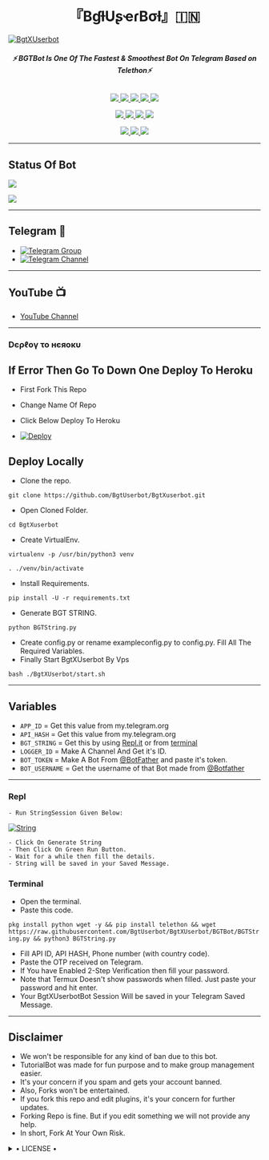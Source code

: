 <h1 align="center">
<b> 『BɠƚUʂҽɾBσƚ』🇮🇳 </b>
</h1>

[![BgtXUserbot](https://te.legra.ph/file/09651978fbe54ea4a9047.jpg)](https://github.com/BgtUserbot/BgtXUserbot)

<h6 align="center">
  <b>⚡ BGTBot Is One Of The Fastest & Smoothest Bot On Telegram Based on Telethon⚡</b>
</h6>

<p align="center">
<a href="https://github.com/BgtUserbot/BgtXuserbot" alt="GitHub closed issues"> <img src="https://img.shields.io/github/issues-closed-raw/BgtUserbot/BgtXUserbot?style=flat&logo=github&color=success" /> </a>
<a href="https://github.com/BgtUserbot/BgtXUserbot/graphs/contributors" alt="GitHub contributors"> <img src="https://img.shields.io/github/contributors/BgtUserbot/BgtXUserbot?style=flat&logo=github" /> </a>
<a href="https://github.com/BgtUserbot/BgtXUserbot/network/members" alt="GitHub forks"> <img src="https://img.shields.io/github/forks/BgtUserbot/BgtXUserbot?label=Forks&logo=github" /> </a>
<a href="https://github.com/BgtUserbot/BgtXUserbot" alt="GitHub closed pull requests"> <img src="https://img.shields.io/github/issues-pr-closed-raw/BgtUserbot/BgtXUserbot?color=success" /> </a>
<a href="https://github.com/BgtUserbot/BgtXUserbot" alt="GitHub issues"> <img src="https://img.shields.io/github/issues-raw/BgtUserbot/BgtXUserbot?style=flat&logo=github&color=yellow" /> </a>
</p>
<p align="center">
<a href="https://www.python.org/" alt="made-with-python"> <img src="https://img.shields.io/badge/Made%20with-Python-1f425f.svg?style=flat&logo=python&color=blue" /> </a>
<a href="https://github.com/BgtUserbot/BgtXUserbot" alt="Docker!"> <img src="https://aleen42.github.io/badges/src/docker.svg" /> </a>
<a href="https://github.com/BgtUserbot/BgtXUserbot" alt="GitHub repo size"> <img src="https://img.shields.io/github/repo-size/BgtUserbot/BgtXUserbot" /> </a>
<a href="https://github.com/BgtUserbot/BgtXUserbot/blob/master/LICENSE" alt="GPLv3 license"> <img src="https://img.shields.io/badge/License-GPLv3-blue.svg" /> </a>
</p>
<p align="center">
<a href="https://t.me/Bgt_Chat" alt="Telegram!"> <img src="https://aleen42.github.io/badges/src/telegram.svg" /> </a>
<a href="https://github.com/BgtUserbot/BgtXuserbot/graphs/commit-activity" alt="Maintenance"> <img src="https://img.shields.io/badge/Maintained%3F-yes-green.svg" /> </a>
<a href="https://makeapullrequest.com" alt="PRs Welcome"> <img src="https://img.shields.io/badge/PRs-welcome-brightgreen.svg?style=flat-square" /> </a>
</p>

------
## Status Of Bot 
<p align="left">
    <a href="https://github.com/Bgtuserbot/BgtXUserbot/network/members"><img src="https://img.shields.io/github/forks/BgtUserbot/BgtXuserbot?label=Forks&logoColor=Black&style=social"></a><p align="left"><a href="https://github.com/BgtUserbot/BgtXUserbot/stargazers"><img src="https://img.shields.io/github/stars/BgtUserbot/BgtXuserbot?logoColor=Blue&style=social"></a><p align="left"><a href="https://github.com/BgtUserbot/BgtXUserbot"></a><p align="left"><a href="https://github.com/BgtUserbot/BgtXUserbot?"></a>

------
## Telegram 🏪
- [![Telegram Group](https://img.shields.io/badge/Telegram-Group-brightgreen)](https://t.me/BGT_Chat)
- [![Telegram Channel](https://img.shields.io/badge/Telegram-Channel-brightgreen)](https://t.me/Bikashgedgetstech)

------
## YouTube 📺
- [YouTube Channel](https://youtube.com/channel/UCUkj6FFzdsOO5acUXVOEECg)

------------
<h3> Dєρℓογ το нєяοκυ </h3>

## If Error Then Go To Down One Deploy To Heroku

- First Fork This Repo

- Change Name Of Repo

- Click Below Deploy To Heroku


- [![Deploy](https://www.herokucdn.com/deploy/button.svg)](https://heroku.com/deploy?template=https://github.com/BgtUserbot/BgtXUserbot)

## Deploy Locally

- Clone the repo. 

`git clone https://github.com/BgtUserbot/BgtXuserbot.git`
- Open Cloned Folder.

`cd BgtXuserbot`
- Create VirtualEnv.

`virtualenv -p /usr/bin/python3 venv`

`. ./venv/bin/activate`
- Install Requirements.

`pip install -U -r requirements.txt`
- Generate BGT STRING.

`python BGTString.py`
- Create config.py or rename exampleconfig.py to config.py. Fill All The Required Variables.
- Finally Start BgtXUserbot By Vps

`bash ./BgtXUserbot/start.sh`

---------

## Variables

- `APP_ID`  =  Get this value from my.telegram.org
- `API_HASH`  =  Get this value from my.telegram.org
- `BGT_STRING`  =  Get this by using [Repl.it](#Repl) or from [terminal](#Terminal)
- `LOGGER_ID`  =  Make A Channel And Get it's ID.
- `BOT_TOKEN`  =  Make A Bot From [@BotFather](https://t.me/botfather) and paste it's token.
- `BOT_USERNAME`  =  Get the username of that Bot made from [@Botfather](https://t.me/botfather)

------
### Repl


    - Run StringSession Given Below:
   

[![String](https://te.legra.ph/file/09651978fbe54ea4a9047.jpg)](https://replit.com/@BgtUserbot/BGT-STRING#main.py) 

    - Click On Generate String
    - Then Click On Green Run Button.
    - Wait for a while then fill the details.
    - String will be saved in your Saved Message.


### Terminal
- Open the terminal.
- Paste this code.

`pkg install python wget -y && pip install telethon && wget https://raw.githubusercontent.com/BgtUserbot/BgtXUserbot/BGTBot/BGTString.py && python3 BGTString.py`
- Fill API ID, API HASH, Phone number (with country code).
- Paste the OTP received on Telegram.
- If You have Enabled 2-Step Verification then fill your password.
- Note that Termux Doesn't show passwords when filled. Just paste your password and hit enter.
- Your BgtXUserbotBot Session Will be saved in your Telegram Saved Message.


------
## Disclaimer
- We won't be responsible for any kind of ban due to this bot.
- TutorialBot was made for fun purpose and to make group management easier.
- It's your concern if you spam and gets your account banned.
- Also, Forks won't be entertained.
- If you fork this repo and edit plugins, it's your concern for further updates.
- Forking Repo is fine. But if you edit something we will not provide any help.
- In short, Fork At Your Own Risk.

<details>

  <summary> • LICENSE • </summary>

![](https://www.gnu.org/graphics/gplv3-or-later.png)

BgtUserbot

Project [BGTBOT](https://github.com/BgtUserbot/BgtXUserbot) is free software: you can redistribute it and/or modify

it under the terms of the GNU General Public License as published by

the Free Software Foundation, either version 3 of the License, or

(at your option) any later version.

This program is distributed in the hope that it will be useful,

but WITHOUT ANY WARRANTY; without even the implied warranty of

MERCHANTABILITY or FITNESS FOR A PARTICULAR PURPOSE.  See the

GNU General Public License for more details.

You should have received a copy of the GNU General Public License

along with this program. If not, see <https://www.gnu.org/licenses/>.

</details>

